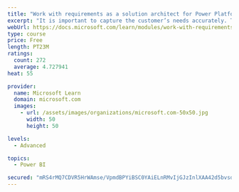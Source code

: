 ```yaml
---
title: "Work with requirements as a solution architect for Power Platform and Dynamics 365"
excerpt: "It is important to capture the customer’s needs accurately. This module explains how to capture requirements and identify functional and non-functional items."
webUrl: https://docs.microsoft.com/learn/modules/work-with-requirements/
type: course
price: Free
length: PT23M
ratings:
  count: 272
  average: 4.727941
heat: 55

provider:
  name: Microsoft Learn
  domain: microsoft.com
  images:
    - url: /assets/images/organizations/microsoft.com-50x50.jpg
      width: 50
      height: 50

levels:
  - Advanced

topics:
  - Power BI

secured: "mRS4rMQ7CDVR5HrWAmse/VpmdBPYiBSC0YAiELnRMvIjGJzInlXAA42d5bvsdR48gOHP5QPBjjTMtYbbyL+9mYWJA85gsXpICrIdY+jozWuh6L7VlN5JU//6naV38DBNPelocM1x/XR7LXxY4cuHIbLW1Zy52Ihhc6/x4NJuCZbE3Uq44JY4YiCE+GORbiBk2Pw7b8XftAi0ISYRpQtxczmQZX3sLzEbz+a5cZje6r7RF5K2usvStGBOVeEhwjBnCVl41VOQnJCaMTVT5wSBDs1S9+zZs+F4IdoAuiwRuHfKVMzCCzKktiKhvlR5GaNaRrWKuzt0Axyzm8tSjWVvXTFLZv4fU4arHHyMcG3z8uzk8eYPJwGHlPnYwFDaqhbZ6v4t4b1Cm82Vh4JIbmLvrqV8Z8QPXQGHV2aZXPoEOD4=;V0FAVrbi51KRvOD1TTUnhw=="
---
```


